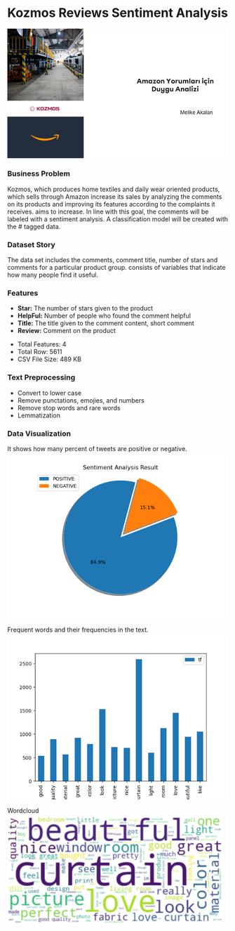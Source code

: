 # Kozmos Reviews Sentiment Analysis
<a href="https://www.kozmostekstil.com/">![img.png](img.png)</a>

 ### Business Problem 
Kozmos, which produces home textiles and daily wear oriented products, which sells through Amazon
increase its sales by analyzing the comments on its products and improving its features according to the complaints it receives.
aims to increase. In line with this goal, the comments will be labeled with a sentiment analysis.
A classification model will be created with the # tagged data.

 ### Dataset Story 
The data set includes the comments, comment title, number of stars and comments for a particular product group.
 consists of variables that indicate how many people find it useful.

 ### Features
 * **Star:** The number of stars given to the product
 * **HelpFul:** Number of people who found the comment helpful
 * **Title:** The title given to the comment content, short comment
 * **Review:** Comment on the product
- Total Features: 4
- Total Row: 5611
- CSV File Size: 489 KB

### Text Preprocessing
* Convert to lower case
* Remove punctations, emojies, and numbers
* Remove stop words and rare words
* Lemmatization

### Data Visualization
It shows how many percent of tweets are positive or negative.
![img_2.png](img_2.png)


Frequent words and their frequencies in the text.
![img_3.png](img_3.png)

Wordcloud
![img_4.png](img_4.png)


